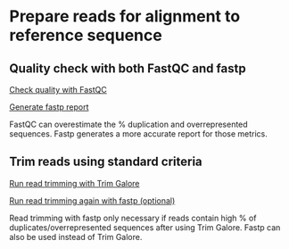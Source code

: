 # Prepare reads for alignment to reference sequence

## Quality check with both FastQC and fastp
[Check quality with FastQC](https://github.com/USDA-ARS-GBRU/Grass_annotation_pipeline/blob/913d67d75f009958cdd2f7dbd7a51a49018aaf37/prep_reads/runFastQC.sh)

[Generate fastp report](https://github.com/USDA-ARS-GBRU/Grass_annotation_pipeline/blob/841902ffea91a96a4fc22a9a2aab1d6bbd60d882/prep_reads/run_fastp_report_only)

FastQC can overestimate the % duplication and overrepresented sequences. Fastp generates a more accurate report for those metrics.

## Trim reads using standard criteria
[Run read trimming with Trim Galore](https://github.com/USDA-ARS-GBRU/Grass_annotation_pipeline/blob/af27ac5a662d6fc677e8abcffaacaf9482511203/prep_reads/trim_reads_with_TrimGalore)

[Run read trimming again with fastp (optional)](https://github.com/USDA-ARS-GBRU/Grass_annotation_pipeline/blob/af27ac5a662d6fc677e8abcffaacaf9482511203/prep_reads/trim_reads_with_fastp)

Read trimming with fastp only necessary if reads contain high % of duplicates/overrepresented sequences after using Trim Galore. Fastp can also be used instead of Trim Galore.
